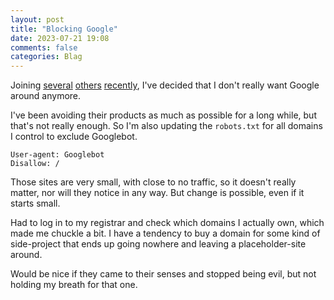 ```yaml
---
layout: post
title: "Blocking Google"
date: 2023-07-21 19:08
comments: false
categories: Blag
---
```


Joining [several](http://joeyh.name/blog/entry/become_ungoogleable/)
[others](https://vasilis.nl/nerd/how-to-disagree-with-googles-privacy-policy/)
[recently](https://adactio.com/journal/20315), I've decided that I don't really
want Google around anymore.

I've been avoiding their products as much as possible for a long while, but
that's not really enough. So I'm also updating the `robots.txt` for all domains
I control to exclude Googlebot.

```
User-agent: Googlebot 
Disallow: /
```

Those sites are very small, with close to no traffic, so it doesn't really
matter, nor will they notice in any way. But change is possible, even if it
starts small.

Had to log in to my registrar and check which domains I actually own, which
made me chuckle a bit. I have a tendency to buy a domain for some kind of
side-project that ends up going nowhere and leaving a placeholder-site around.

Would be nice if they came to their senses and stopped being evil, but not
holding my breath for that one.
